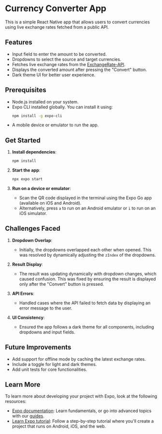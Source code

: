 # Currency Converter App

This is a simple React Native app that allows users to convert currencies using live exchange rates fetched from a public API.


## Features

- Input field to enter the amount to be converted.
- Dropdowns to select the source and target currencies.
- Fetches live exchange rates from the [ExchangeRate-API](https://www.exchangerate-api.com/).
- Displays the converted amount after pressing the "Convert" button.
- Dark theme UI for better user experience.


## Prerequisites

- Node.js installed on your system.
- Expo CLI installed globally. You can install it using:
  ```bash
  npm install -g expo-cli
  ```
- A mobile device or emulator to run the app.


## Get Started

1. **Install dependencies**:
   ```bash
   npm install
   ```

2. **Start the app**:
   ```bash
   npx expo start
   ```

3. **Run on a device or emulator**:
   - Scan the QR code displayed in the terminal using the Expo Go app (available on iOS and Android).
   - Alternatively, press `a` to run on an Android emulator or `i` to run on an iOS simulator.



## Challenges Faced

1. **Dropdown Overlap**:
   - Initially, the dropdowns overlapped each other when opened. This was resolved by dynamically adjusting the `zIndex` of the dropdowns.

2. **Result Display**:
   - The result was updating dynamically with dropdown changes, which caused confusion. This was fixed by ensuring the result is displayed only after the "Convert" button is pressed.

3. **API Errors**:
   - Handled cases where the API failed to fetch data by displaying an error message to the user.

4. **UI Consistency**:
   - Ensured the app follows a dark theme for all components, including dropdowns and input fields.



## Future Improvements

- Add support for offline mode by caching the latest exchange rates.
- Include a toggle for light and dark themes.
- Add unit tests for core functionalities.



## Learn More

To learn more about developing your project with Expo, look at the following resources:

- [Expo documentation](https://docs.expo.dev/): Learn fundamentals, or go into advanced topics with our [guides](https://docs.expo.dev/guides).
- [Learn Expo tutorial](https://docs.expo.dev/tutorial/introduction/): Follow a step-by-step tutorial where you'll create a project that runs on Android, iOS, and the web.

